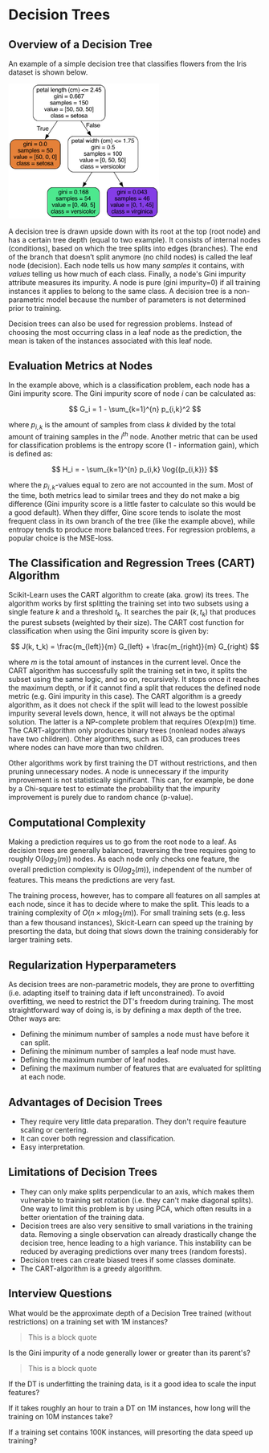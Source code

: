 # Decision Trees

## Overview of a Decision Tree

An example of a simple decision tree that classifies flowers from the Iris dataset is shown below.

<img src="https://github.com/louisds/Machine-Learning/blob/main/Classical-Supervised-Learning/Trees-and-Random-Forests/images/tree.png"  width="300">

A decision tree is drawn upside down with its root at the top (root node) and has a certain tree depth (equal to two example). It consists of internal nodes (conditions), based on which the tree splits into edges (branches). The end of the branch that doesn’t split anymore (no child nodes) is called the leaf node (decision). Each node tells us how many $samples$ it contains, with $values$ telling us how much of each class. Finally, a node's Gini impurity attribute measures its impurity. A node is pure (gini impurity=0) if all training instances it applies to belong to the same class. A decision tree is a non-parametric model because the number of parameters is not determined prior to training. 

Decision trees can also be used for regression problems. Instead of choosing the most occurring class in a leaf node as the prediction, the mean is taken of the instances associated with this leaf node. 

## Evaluation Metrics at Nodes

In the example above, which is a classification problem, each node has a Gini impurity score. The Gini impurity score of node $i$ can be calculated as:

$$
G_i = 1 - \sum_{k=1}^{n} p_{i,k}^2
$$

where $p_{i,k}$ is the amount of samples from class $k$ divided by the total amount of training samples in the $i^{th}$ node. Another metric that can be used for classification problems is the entropy score (1 - information gain), which is defined as:

$$
H_i = - \sum_{k=1}^{n} p_{i,k} \log{(p_{i,k})}
$$

where the $p_{i,k}$-values equal to zero are not accounted in the sum. Most of the time, both metrics lead to similar trees and they do not make a big difference (Gini impurity score is a little faster to calculate so this would be a good default). When they differ, Gine score tends to isolate the most frequent class in its own branch of the tree (like the example above), while entropy tends to produce more balanced trees. For regression problems, a popular choice is the MSE-loss. 

## The Classification and Regression Trees (CART) Algorithm

Scikit-Learn uses the CART algorithm to create (aka. grow) its trees. The algorithm works by first splitting the training set into two subsets using a single feature $k$ and a threshold $t_k$. It searches the pair $(k, t_k)$ that produces the purest subsets (weighted by their size). The CART cost function for classification when using the Gini impurity score is given by:

$$
J(k, t_k) = \frac{m_{left}}{m} G_{left} + \frac{m_{right}}{m} G_{right}
$$

where $m$ is the total amount of instances in the current level. Once the CART algorithm has successfully split the training set in two, it splits the subset using the same logic, and so on, recursively. It stops once it reaches the maximum depth, or if it cannot find a split that reduces the defined node metric (e.g. Gini impurity in this case). The CART algorithm is a greedy algorithm, as it does not check if the split will lead to the lowest possible impurity several levels down, hence, it will not always be the optimal solution. The latter is a NP-complete problem that requires O(exp(m)) time. The CART-algorithm only produces binary trees (nonlead nodes always have two children). Other algorithms, such as ID3, can produces trees where nodes can have more than two children.

Other algorithms work by first training the DT without restrictions, and then pruning unnecessary nodes. A node is unnecessary if the impurity improvement is not statistically significant. This can, for example, be done by a Chi-square test to estimate the probability that the impurity improvement is purely due to random chance (p-value). 

## Computational Complexity

Making a prediction requires us to go from the root node to a leaf. As decision trees are generally balanced, traversing the tree requires going to roughly O($log_2(m)$) nodes. As each node only checks one feature, the overall prediction complexity is O($log_2(m)$), independent of the number of features. This means the predictions are very fast.

The training process, however, has to compare all features on all samples at each node, since it has to decide where to make the split. This leads to a training complexity of $O(n \times m \log_2(m))$. For small training sets (e.g. less than a few thousand instances), Skicit-Learn can speed up the training by presorting the data, but doing that slows down the training considerably for larger training sets. 

## Regularization Hyperparameters

As decision trees are non-parametric models, they are prone to overfitting (i.e. adapting itself to training data if left unconstrained). To avoid overfitting, we need to restrict the DT's freedom during training. The most straightforward way of doing is, is by defining a max depth of the tree. Other ways are:

* Defining the minimum number of samples a node must have before it can split.
* Defining the minimum number of samples a leaf node must have.
* Defining the maximum number of leaf nodes.
* Defining the maximum number of features that are evaluated for splitting at each node.

## Advantages of Decision Trees

* They require very little data preparation. They don't require feauture scaling or centering.
* It can cover both regression and classification.
* Easy interpretation.

## Limitations of Decision Trees

* They can only make splits perpendicular to an axis, which makes them vulnerable to training set rotation (i.e. they can't make diagonal splits). One way to limit this problem is by using PCA, which often results in a better orientation of the training data. 
* Decision trees are also very sensitive to small variations in the training data. Removing a single observation can already drastically change the decision tree, hence leading to a high variance. This instability can be reduced by averaging predictions over many trees (random forests). 
* Decision trees can create biased trees if some classes dominate.
* The CART-algorithm is a greedy algorithm.

## Interview Questions

What would be the approximate depth of a Decision Tree trained (without restrictions) on a training set with 1M instances?

> This is a block quote

Is the Gini impurity of a node generally lower or greater than its parent's?

> This is a block quote

If the DT is underfitting the training data, is it a good idea to scale the input features?

If it takes roughly an hour to train a DT on 1M instances, how long will the training on 10M instances take?

If a training set contains 100K instances, will presorting the data speed up training?
